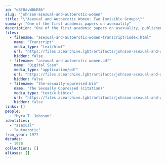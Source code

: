 ```yaml
---
id: "eBfOdvW8kR86"
slug: "johnson-asexual-and-autoerotic-women"
title: "\"Asexual and Autoerotic Women: Two Invisible Groups\""
summary: "One of the first academic papers on asexuality"
description: "One of the first academic papers on asexuality, published as part of the book *The Sexually Oppressed*"
files:
  - filename: "asexual-and-autoerotic-women-transcript/index.html"
    name: "Transcript"
    media_type: "text/html"
    url: "https://files.acearchive.lgbt/artifacts/johnson-asexual-and-autoerotic-women/asexual-and-autoerotic-women-transcript/index.html"
    hidden: false
  - filename: "asexual-and-autoerotic-women.pdf"
    name: "Digital Scan"
    media_type: "application/pdf"
    url: "https://files.acearchive.lgbt/artifacts/johnson-asexual-and-autoerotic-women/asexual-and-autoerotic-women.pdf"
    hidden: false
  - filename: "the-sexually-oppressed.bib"
    name: "The Sexually Oppressed (Citation)"
    media_type: "text/x-bibtex"
    url: "https://files.acearchive.lgbt/artifacts/johnson-asexual-and-autoerotic-women/the-sexually-oppressed.bib"
    hidden: false
links: []
people:
  - "Myra T. Johnson"
identities:
  - "asexual"
  - "autoerotic"
from_year: 1977
decades:
  - 1970
collections: []
aliases: []
---
```

